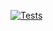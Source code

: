 [![Tests](https://github.com/joshuamorony/refresh-app/actions/workflows/main.yml/badge.svg)](https://github.com/joshuamorony/refresh-app/actions/workflows/main.yml)
